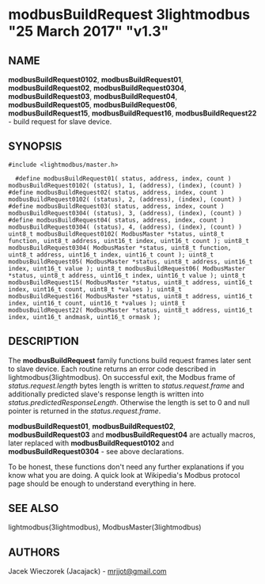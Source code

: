 # modbusBuildRequest 3lightmodbus "25 March 2017" "v1.3"

## NAME
**modbusBuildRequest0102**, **modbusBuildRequest01**, **modbusBuildRequest02**, **modbusBuildRequest0304**, **modbusBuildRequest03**, **modbusBuildRequest04**, **modbusBuildRequest05**, **modbusBuildRequest06**, **modbusBuildRequest15**, **modbusBuildRequest16**, **modbusBuildRequest22** - build request for slave device.

## SYNOPSIS
`#include <lightmodbus/master.h>`

`  
	#define modbusBuildRequest01( status, address, index, count ) modbusBuildRequest0102( (status), 1, (address), (index), (count) )
	#define modbusBuildRequest02( status, address, index, count ) modbusBuildRequest0102( (status), 2, (address), (index), (count) )
	#define modbusBuildRequest03( status, address, index, count ) modbusBuildRequest0304( (status), 3, (address), (index), (count) )
	#define modbusBuildRequest04( status, address, index, count ) modbusBuildRequest0304( (status), 4, (address), (index), (count) )
	uint8_t modbusBuildRequest0102( ModbusMaster *status, uint8_t function, uint8_t address, uint16_t index, uint16_t count );
	uint8_t modbusBuildRequest0304( ModbusMaster *status, uint8_t function, uint8_t address, uint16_t index, uint16_t count );
	uint8_t modbusBuildRequest05( ModbusMaster *status, uint8_t address, uint16_t index, uint16_t value );
	uint8_t modbusBuildRequest06( ModbusMaster *status, uint8_t address, uint16_t index, uint16_t value );
	uint8_t modbusBuildRequest15( ModbusMaster *status, uint8_t address, uint16_t index, uint16_t count, uint8_t *values );
	uint8_t modbusBuildRequest16( ModbusMaster *status, uint8_t address, uint16_t index, uint16_t count, uint16_t *values );
	uint8_t modbusBuildRequest22( ModbusMaster *status, uint8_t address, uint16_t index, uint16_t andmask, uint16_t ormask );
`

## DESCRIPTION
The **modbusBuildRequest** family functions build request frames later sent to slave device.
Each routine returns an error code described in lightmodbus(3lightmodbus).
On successful exit, the Modbus frame of *status.request.length* bytes length is written to *status.request.frame* and additionally predicted slave's response length is written into *status.predictedResponseLength*. Otherwise the length is set to 0 and null pointer is returned in the *status.request.frame*.

**modbusBuildRequest01**, **modbusBuildRequest02**, **modbusBuildRequest03** and **modbusBuildRequest04** are actually macros, later replaced with **modbusBuildRequest0102** and **modbusBuildRequest0304** - see above declarations.

To be honest, these functions don't need any further explanations if you know what you are doing. A quick look at Wikipedia's Modbus protocol page should be enough to understand everything in here.

## SEE ALSO
lightmodbus(3lightmodbus), ModbusMaster(3lightmodbus)

## AUTHORS
Jacek Wieczorek (Jacajack) - mrjjot@gmail.com
